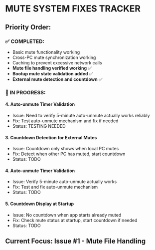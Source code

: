 # MUTE SYSTEM FIXES TRACKER

## Priority Order:

### ✅ COMPLETED:

- Basic mute functionality working
- Cross-PC mute synchronization working  
- Caching to prevent excessive network calls
- **Mute file handling verified working** ✅
- **Bootup mute state validation added** ✅
- **External mute detection and countdown** ✅

### 🔧 IN PROGRESS:

#### 4. **Auto-unmute Timer Validation**
- Issue: Need to verify 5-minute auto-unmute actually works reliably
- Fix: Test auto-unmute mechanism and fix if needed
- Status: TESTING NEEDED

#### 3. **Countdown Detection for External Mutes**  
- Issue: Countdown only shows when local PC mutes
- Fix: Detect when other PC has muted, start countdown
- Status: TODO

#### 4. **Auto-unmute Timer Validation**
- Issue: Verify 5-minute auto-unmute actually works
- Fix: Test and fix auto-unmute mechanism
- Status: TODO

#### 5. **Countdown Display at Startup**
- Issue: No countdown when app starts already muted
- Fix: Check mute status at startup, start countdown if needed
- Status: TODO

## Current Focus: **Issue #1 - Mute File Handling**
